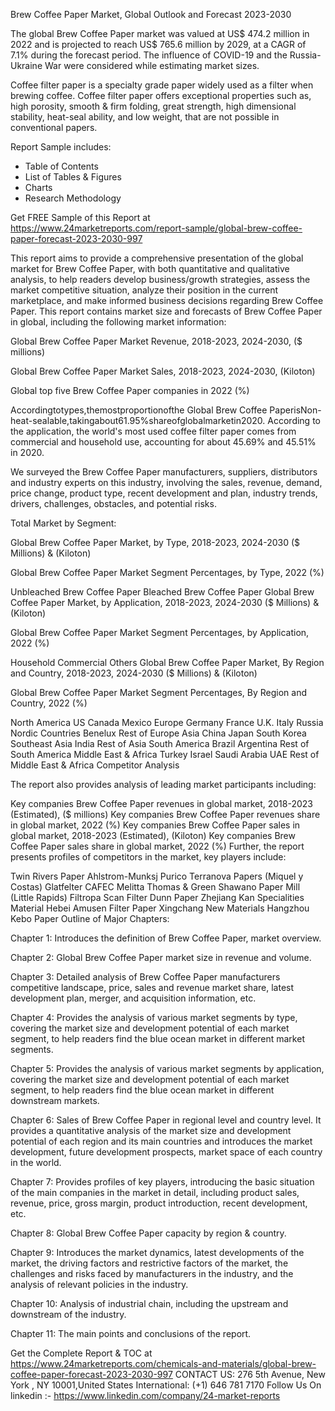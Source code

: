 Brew Coffee Paper Market, Global Outlook and Forecast 2023-2030

The global Brew Coffee Paper market was valued at US$ 474.2 million in 2022 and is projected to reach US$ 765.6 million by 2029, at a CAGR of 7.1% during the forecast period. The influence of COVID-19 and the Russia-Ukraine War were considered while estimating market sizes.

Coffee filter paper is a specialty grade paper widely used as a filter when brewing coffee. Coffee filter paper offers exceptional properties such as, high porosity, smooth & firm folding, great strength, high dimensional stability, heat-seal ability, and low weight, that are not possible in conventional papers.

Report Sample includes:
- Table of Contents
- List of Tables & Figures
- Charts
- Research Methodology

Get FREE Sample of this Report at https://www.24marketreports.com/report-sample/global-brew-coffee-paper-forecast-2023-2030-997

This report aims to provide a comprehensive presentation of the global market for Brew Coffee Paper, with both quantitative and qualitative analysis, to help readers develop business/growth strategies, assess the market competitive situation, analyze their position in the current marketplace, and make informed business decisions regarding Brew Coffee Paper. This report contains market size and forecasts of Brew Coffee Paper in global, including the following market information:

Global Brew Coffee Paper Market Revenue, 2018-2023, 2024-2030, ($ millions)

Global Brew Coffee Paper Market Sales, 2018-2023, 2024-2030, (Kiloton)

Global top five Brew Coffee Paper companies in 2022 (%)

Accordingtotypes,themostproportionofthe Global Brew Coffee PaperisNon-heat-sealable,takingabout61.95%shareofglobalmarketin2020. According to the application, the world's most used coffee filter paper comes from commercial and household use, accounting for about 45.69% and 45.51% in 2020.

We surveyed the Brew Coffee Paper manufacturers, suppliers, distributors and industry experts on this industry, involving the sales, revenue, demand, price change, product type, recent development and plan, industry trends, drivers, challenges, obstacles, and potential risks.

Total Market by Segment:

Global Brew Coffee Paper Market, by Type, 2018-2023, 2024-2030 ($ Millions) & (Kiloton)

Global Brew Coffee Paper Market Segment Percentages, by Type, 2022 (%)

Unbleached Brew Coffee Paper
Bleached Brew Coffee Paper
Global Brew Coffee Paper Market, by Application, 2018-2023, 2024-2030 ($ Millions) & (Kiloton)

Global Brew Coffee Paper Market Segment Percentages, by Application, 2022 (%)

Household
Commercial
Others
Global Brew Coffee Paper Market, By Region and Country, 2018-2023, 2024-2030 ($ Millions) & (Kiloton)

Global Brew Coffee Paper Market Segment Percentages, By Region and Country, 2022 (%)

North America
US
Canada
Mexico
Europe
Germany
France
U.K.
Italy
Russia
Nordic Countries
Benelux
Rest of Europe
Asia
China
Japan
South Korea
Southeast Asia
India
Rest of Asia
South America
Brazil
Argentina
Rest of South America
Middle East & Africa
Turkey
Israel
Saudi Arabia
UAE
Rest of Middle East & Africa
Competitor Analysis

The report also provides analysis of leading market participants including:

Key companies Brew Coffee Paper revenues in global market, 2018-2023 (Estimated), ($ millions)
Key companies Brew Coffee Paper revenues share in global market, 2022 (%)
Key companies Brew Coffee Paper sales in global market, 2018-2023 (Estimated), (Kiloton)
Key companies Brew Coffee Paper sales share in global market, 2022 (%)
Further, the report presents profiles of competitors in the market, key players include:

Twin Rivers Paper
Ahlstrom-Munksj
Purico
Terranova Papers (Miquel y Costas)
Glatfelter
CAFEC
Melitta
Thomas & Green
Shawano Paper Mill (Little Rapids)
Filtropa
Scan Filter
Dunn Paper
Zhejiang Kan Specialities Material
Hebei Amusen Filter Paper
Xingchang New Materials
Hangzhou Kebo Paper
Outline of Major Chapters:

Chapter 1: Introduces the definition of Brew Coffee Paper, market overview.

Chapter 2: Global Brew Coffee Paper market size in revenue and volume.

Chapter 3: Detailed analysis of Brew Coffee Paper manufacturers competitive landscape, price, sales and revenue market share, latest development plan, merger, and acquisition information, etc.

Chapter 4: Provides the analysis of various market segments by type, covering the market size and development potential of each market segment, to help readers find the blue ocean market in different market segments.

Chapter 5: Provides the analysis of various market segments by application, covering the market size and development potential of each market segment, to help readers find the blue ocean market in different downstream markets.

Chapter 6: Sales of Brew Coffee Paper in regional level and country level. It provides a quantitative analysis of the market size and development potential of each region and its main countries and introduces the market development, future development prospects, market space of each country in the world.

Chapter 7: Provides profiles of key players, introducing the basic situation of the main companies in the market in detail, including product sales, revenue, price, gross margin, product introduction, recent development, etc.

Chapter 8: Global Brew Coffee Paper capacity by region & country.

Chapter 9: Introduces the market dynamics, latest developments of the market, the driving factors and restrictive factors of the market, the challenges and risks faced by manufacturers in the industry, and the analysis of relevant policies in the industry.

Chapter 10: Analysis of industrial chain, including the upstream and downstream of the industry.

Chapter 11: The main points and conclusions of the report.

Get the Complete Report & TOC at https://www.24marketreports.com/chemicals-and-materials/global-brew-coffee-paper-forecast-2023-2030-997
CONTACT US:
276 5th Avenue, New York , NY 10001,United States
International: (+1) 646 781 7170
Follow Us On linkedin :- https://www.linkedin.com/company/24-market-reports
